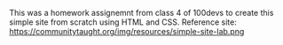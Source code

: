 This was a homework assignemnt from class 4 of 100devs to create this simple site from scratch using HTML and CSS. Reference site: https://communitytaught.org/img/resources/simple-site-lab.png
